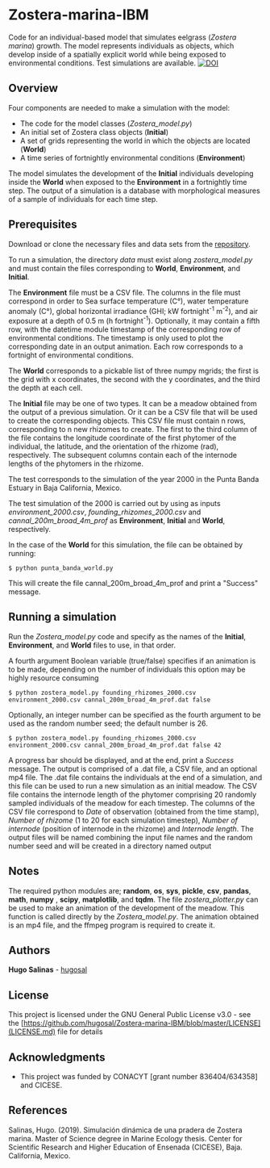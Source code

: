 # Zostera-marina-IBM

Code for an individual-based model that simulates eelgrass (*Zostera marina*) growth.
The model represents individuals as objects, which develop inside of a spatially explicit world while being exposed to environmental conditions.
Test simulations are available.
[![DOI](https://zenodo.org/badge/DOI/10.5281/zenodo.3381611.svg)](https://doi.org/10.5281/zenodo.3381611)

## Overview

Four components are needed to make a simulation with the model:

* The code for the model classes (*Zostera_model.py*)
* An initial set of Zostera class objects (**Initial**)
* A set of grids representing the world in which the objects are located (**World**)
* A time series of fortnightly environmental conditions (**Environment**)

The model simulates the development of the **Initial** individuals developing inside the **World** when exposed to the **Environment** in a fortnightly time step. The output of a simulation is a database with morphological measures of a sample of individuals for each time step.

## Prerequisites

Download or clone the necessary files and data sets from the [repository](https://github.com/hugosal/Zostera-marina-IBM).

To run a simulation, the directory *data* must exist along *zostera_model.py* and must contain the files corresponding to **World**, **Environment**, and **Initial**.

The **Environment** file must be a CSV file. The columns in the file must correspond in order to Sea surface temperature (C°), water temperature anomaly (C°), global horizontal irradiance (GHI; kW fortnight<sup>-1</sup> m<sup>-2</sup>), and air exposure at a depth of 0.5 m (h fortnight<sup>-1</sup>). Optionally, it may contain a fifth row, with the datetime module timestamp of the corresponding row of environmental conditions. The timestamp is only used to plot the corresponding date in an output animation. Each row corresponds to a fortnight of environmental conditions.

The **World** corresponds to a pickable list of three numpy mgrids; the first is the grid with x coordinates, the second with the y coordinates, and the third the depth at each cell.

The **Initial** file may be one of two types. It can be a meadow obtained from the output of a previous simulation. Or it can be a CSV file that will be used to create the corresponding objects. This CSV file must contain n rows, corresponding to n new rhizomes to create. The first to the third column of the file contains the longitude coordinate of the first phytomer of the individual, the latitude, and the orientation of the rhizome (rad), respectively. The subsequent columns contain each of the internode lengths of the phytomers in the rhizome.

The test corresponds to the simulation of the year 2000 in the Punta Banda Estuary in Baja California, Mexico.

The test simulation of the 2000 is carried out by using as inputs *environment_2000.csv*, *founding_rhizomes_2000.csv* and *cannal_200m_broad_4m_prof* as **Environment**, **Initial** and **World**, respectively. 

In the case of the **World** for this simulation, the file can be obtained by running:
```
$ python punta_banda_world.py
```
This will create the file cannal_200m_broad_4m_prof and print a "Success" message.

## Running a simulation
Run the *Zostera_model.py* code and specify as the names of the **Initial**, **Environment**, and **World** files to use, in that order. 

A fourth argument Boolean variable (true/false) specifies if an animation is to be made, depending on the number of individuals this option may be highly resource consuming


```
$ python zostera_model.py founding_rhizomes_2000.csv environment_2000.csv cannal_200m_broad_4m_prof.dat false
```
Optionally, an integer number can be specified as the fourth argument to be used as the random number seed; the default number is 26.
```
$ python zostera_model.py founding_rhizomes_2000.csv environment_2000.csv cannal_200m_broad_4m_prof.dat false 42
```
A progress bar should be displayed, and at the end, print a *Success* message.
The output is comprised of a .dat file, a CSV file, and an optional mp4 file.
The .dat file contains the individuals at the end of a simulation, and this file can be used to run a new simulation as an initial meadow. 
The CSV file contains the internode length of the phytomer comprising 20 randomly sampled individuals of the meadow for each timestep. 
The columns of the CSV file correspond to *Date* of observation (obtained from the time stamp), *Number of rhizome* (1 to 20 for each simulation timestep), *Number of internode* (position of internode in the rhizome) and *Internode length*. 
The output files will be named combining the input file names and the random number seed and will be created in a directory named output

## Notes
The required python modules are;  **random**, **os**, **sys**, **pickle**, **csv**, **pandas**, **math**, **numpy** , **scipy**, **matplotlib**, and **tqdm**.
The file *zostera_plotter.py* can be used to make an animation of the development of the meadow. This function is called directly by the *Zostera_model.py*. The animation obtained is an mp4 file, and the ffmpeg program is required to create it. 

## Authors

**Hugo Salinas** - [hugosal](https://github.com/hugosal)

## License

This project is licensed under the GNU General Public License v3.0 - see the [https://github.com/hugosal/Zostera-marina-IBM/blob/master/LICENSE](LICENSE.md) file for details

## Acknowledgments

* This project was funded by CONACYT [grant number 836404/634358] and CICESE.

## References

Salinas, Hugo. (2019). Simulación dinámica de una pradera de Zostera marina. Master of Science degree in Marine Ecology thesis. Center for Scientific Research and Higher Education of Ensenada (CICESE), Baja. California, Mexico.
